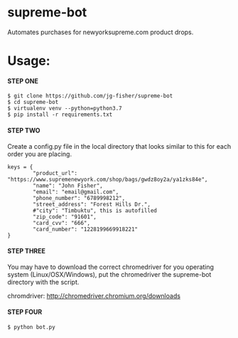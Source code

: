 # supreme-bot

Automates purchases for newyorksupreme.com product drops.

# Usage:

#### STEP ONE
```
$ git clone https://github.com/jg-fisher/supreme-bot
$ cd supreme-bot
$ virtualenv venv --python=python3.7
$ pip install -r requirements.txt
```

#### STEP TWO
Create a config.py file in the local directory that looks similar to this for each order you are placing.

```
keys = {
        "product_url": "https://www.supremenewyork.com/shop/bags/gwdz8oy2a/ya1zks84e",
        "name": "John Fisher",
        "email": "email@gmail.com",
        "phone_number": "6789998212",
        "street_address": "Forest Hills Dr.",
        #"city": "Timbuktu", this is autofilled
        "zip_code": "91601",
        "card_cvv": "666",
        "card_number": "1228199669918221"
}
```

#### STEP THREE
You may have to download the correct chromedriver for you operating system (Linux/OSX/Windows), put the chromedriver the supreme-bot directory with the script.

chromdriver: http://chromedriver.chromium.org/downloads

#### STEP FOUR
```
$ python bot.py
```
